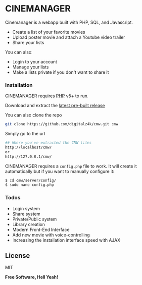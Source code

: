 # CINEMANAGER

Cinemanager is a webapp built with PHP, SQL, and Javascript.

  - Create a list of your favorite movies
  - Upload poster movie and attach a Youtube video trailer
  - Share your lists

You can also:
  - Login to your account
  - Manage your lists
  - Make a lists private if you don't want to share it

### Installation

CINEMANAGER requires [PHP](https://www.php.net/) v5+ to run.

Download and extract the [latest pre-built release](https://github.com/digitalz4k/cmw/archive/master.zip)

You can also clone the repo
```sh
git clone https://github.com/digitalz4k/cmw.git cmw
```

Simply go to the url
```sh
## Where you've extracted the CMW files
http://localhost/cmw/
or
http://127.0.0.1/cmw/
```

CINEMANAGER requires a `config.php` file to work. It will create it automatically but if you want to manually configure it:

```sh
$ cd cmw/server/config/
$ sudo nano config.php
```

### Todos

 - Login system
 - Share system
 - Private/Public system
 - Library creation
 - Modern Front-End Interface
 - Add new movie with voice-controlling
 - Increasing the installation interface speed with AJAX

License
----

MIT


**Free Software, Hell Yeah!**
